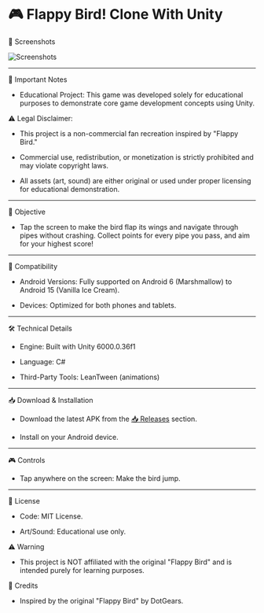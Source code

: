 # 🎮 Flappy Bird! Clone With Unity

📸 Screenshots

![Screenshots](https://github.com/user-attachments/assets/5c83b39d-fa60-443c-ac43-2d71e202e01c)


---


🚨 Important Notes

- Educational Project: This game was developed solely for educational purposes to demonstrate core game development concepts using Unity.

⚠️ Legal Disclaimer:

- This project is a non-commercial fan recreation inspired by "Flappy Bird."

- Commercial use, redistribution, or monetization is strictly prohibited and may violate copyright laws.
- All assets (art, sound) are either original or used under proper licensing for educational demonstration.


---


🎯 Objective

- Tap the screen to make the bird flap its wings and navigate through pipes without crashing. Collect points for every pipe you pass, and aim for your highest score!


---


📱 Compatibility

- Android Versions: Fully supported on Android 6 (Marshmallow) to Android 15 (Vanilla Ice Cream).

- Devices: Optimized for both phones and tablets.


---


🛠️ Technical Details

- Engine: Built with Unity 6000.0.36f1

- Language: C#

- Third-Party Tools: LeanTween (animations)


---


📥 Download & Installation

- Download the latest APK from the [📥 Releases](https://github.com/lNyctophilia/FlappyBird/releases) section.

- Install on your Android device.


---


🎮 Controls

- Tap anywhere on the screen: Make the bird jump.


---


📜 License

- Code: MIT License.

- Art/Sound: Educational use only.

⚠️ Warning
- This project is NOT affiliated with the original "Flappy Bird" and is intended purely for learning purposes.

🙏 Credits

- Inspired by the original "Flappy Bird" by DotGears.
